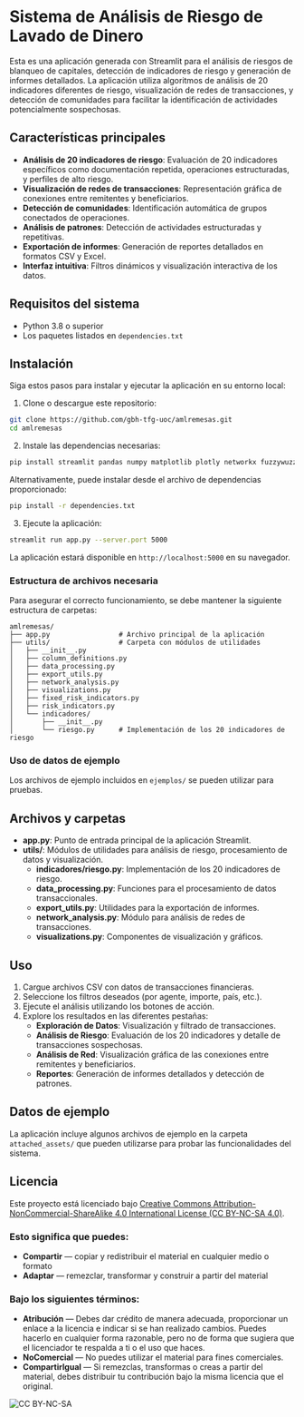 # Sistema de Análisis de Riesgo de Lavado de Dinero

Esta es una aplicación generada con Streamlit para el análisis  de riesgos de blanqueo de capitales, detección de indicadores de riesgo y generación de informes detallados. La aplicación utiliza algoritmos de análisis de 20 indicadores diferentes de riesgo, visualización de redes de transacciones, y detección de comunidades para facilitar la identificación de actividades potencialmente sospechosas.

## Características principales

- **Análisis de 20 indicadores de riesgo**: Evaluación de 20 indicadores específicos como documentación repetida, operaciones estructuradas, y perfiles de alto riesgo.
- **Visualización de redes de transacciones**: Representación gráfica de conexiones entre remitentes y beneficiarios.
- **Detección de comunidades**: Identificación automática de grupos conectados de operaciones.
- **Análisis de patrones**: Detección de actividades estructuradas y repetitivas.
- **Exportación de informes**: Generación de reportes detallados en formatos CSV y Excel.
- **Interfaz intuitiva**: Filtros dinámicos y visualización interactiva de los datos.

## Requisitos del sistema

- Python 3.8 o superior
- Los paquetes listados en `dependencies.txt`

## Instalación

Siga estos pasos para instalar y ejecutar la aplicación en su entorno local:

1. Clone o descargue este repositorio:
```bash
git clone https://github.com/gbh-tfg-uoc/amlremesas.git
cd amlremesas
```
2. Instale las dependencias necesarias:
```bash
pip install streamlit pandas numpy matplotlib plotly networkx fuzzywuzzy python-levenshtein rapidfuzz babel pycountry pytz reportlab xlsxwriter openpyxl
```

Alternativamente, puede instalar desde el archivo de dependencias proporcionado:
```bash
pip install -r dependencies.txt
```

3. Ejecute la aplicación:
```bash
streamlit run app.py --server.port 5000
```

La aplicación estará disponible en `http://localhost:5000` en su navegador.

### Estructura de archivos necesaria

Para asegurar el correcto funcionamiento, se debe mantener la siguiente estructura de carpetas:
```
amlremesas/
├── app.py                 # Archivo principal de la aplicación
├── utils/                 # Carpeta con módulos de utilidades
│   ├── __init__.py
│   ├── column_definitions.py
│   ├── data_processing.py
│   ├── export_utils.py
│   ├── network_analysis.py
│   ├── visualizations.py
│   ├── fixed_risk_indicators.py
│   ├── risk_indicators.py
│   └── indicadores/
│       ├── __init__.py
│       └── riesgo.py      # Implementación de los 20 indicadores de riesgo
```

### Uso de datos de ejemplo

Los archivos de ejemplo incluidos en `ejemplos/` se pueden utilizar para pruebas.

## Archivos y carpetas

- **app.py**: Punto de entrada principal de la aplicación Streamlit.
- **utils/**: Módulos de utilidades para análisis de riesgo, procesamiento de datos y visualización.
  - **indicadores/riesgo.py**: Implementación de los 20 indicadores de riesgo.
  - **data_processing.py**: Funciones para el procesamiento de datos transaccionales.
  - **export_utils.py**: Utilidades para la exportación de informes.
  - **network_analysis.py**: Módulo para análisis de redes de transacciones.
  - **visualizations.py**: Componentes de visualización y gráficos.

## Uso

1. Cargue archivos CSV con datos de transacciones financieras.
2. Seleccione los filtros deseados (por agente, importe, país, etc.).
3. Ejecute el análisis utilizando los botones de acción.
4. Explore los resultados en las diferentes pestañas:
   - **Exploración de Datos**: Visualización y filtrado de transacciones.
   - **Análisis de Riesgo**: Evaluación de los 20 indicadores y detalle de transacciones sospechosas.
   - **Análisis de Red**: Visualización gráfica de las conexiones entre remitentes y beneficiarios.
   - **Reportes**: Generación de informes detallados y detección de patrones.

## Datos de ejemplo

La aplicación incluye algunos archivos de ejemplo en la carpeta `attached_assets/` que pueden utilizarse para probar las funcionalidades del sistema.

## Licencia

Este proyecto está licenciado bajo [Creative Commons Attribution-NonCommercial-ShareAlike 4.0 International License (CC BY-NC-SA 4.0)](https://creativecommons.org/licenses/by-nc-sa/4.0/).

### Esto significa que puedes:
- **Compartir** — copiar y redistribuir el material en cualquier medio o formato
- **Adaptar** — remezclar, transformar y construir a partir del material

### Bajo los siguientes términos:
- **Atribución** — Debes dar crédito de manera adecuada, proporcionar un enlace a la licencia e indicar si se han realizado cambios. Puedes hacerlo en cualquier forma razonable, pero no de forma que sugiera que el licenciador te respalda a ti o el uso que haces.
- **NoComercial** — No puedes utilizar el material para fines comerciales.
- **CompartirIgual** — Si remezclas, transformas o creas a partir del material, debes distribuir tu contribución bajo la misma licencia que el original.

![CC BY-NC-SA](https://licensebuttons.net/l/by-nc-sa/4.0/88x31.png)
